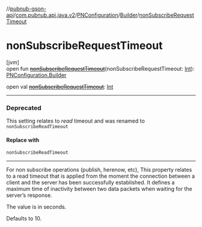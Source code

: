 //[pubnub-gson-api](../../../../index.md)/[com.pubnub.api.java.v2](../../index.md)/[PNConfiguration](../index.md)/[Builder](index.md)/[nonSubscribeRequestTimeout](non-subscribe-request-timeout.md)

# nonSubscribeRequestTimeout

[jvm]\
open fun [~~nonSubscribeRequestTimeout~~](non-subscribe-request-timeout.md)(nonSubscribeRequestTimeout: [Int](https://kotlinlang.org/api/core/kotlin-stdlib/kotlin/-int/index.html)): [PNConfiguration.Builder](index.md)

open val [~~nonSubscribeRequestTimeout~~](non-subscribe-request-timeout.md): [Int](https://kotlinlang.org/api/core/kotlin-stdlib/kotlin/-int/index.html)

---

### Deprecated

This setting relates to *read* timeout and was renamed to `nonSubscribeReadTimeout`

#### Replace with

```kotlin
nonSubscribeReadTimeout
```
---

For non subscribe operations (publish, herenow, etc), This property relates to a read timeout that is applied from the moment the connection between a client and the server has been successfully established. It defines a maximum time of inactivity between two data packets when waiting for the server’s response.

The value is in seconds.

Defaults to 10.
